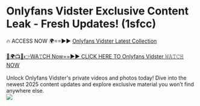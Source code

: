 # Onlyfans Vidster Exclusive Content Leak - Fresh Updates! (1sfcc)

🔥 ACCESS NOW 🌍==►► <a href="https://tinyurl.com/kvy9nzfs" rel="nofollow">Onlyfans Vidster Latest Collection</a>
<br><br>
[🔴🌍📺📱👉WA𝚃CH Now==►► CLICK HERE TO Onlyfans Vidster 𝚆𝙰𝚃𝙲𝙷 NOW](https://tinyurl.com/kvy9nzfs)
<br><br>
Unlock Onlyfans Vidster's private videos and photos today! Dive into the newest 2025 content updates and explore exclusive material you won’t find anywhere else.
<br>
<a href="https://tinyurl.com/kvy9nzfs" rel="nofollow" data-target="animated-image.originalLink"><img src="https://camo.githubusercontent.com/8a4f000d20f83aca3bf7ec5f350d767afa0574a8a352519fd8cfa583a6f93a33/68747470733a2f2f692e696d6775722e636f6d2f644a486b345a712e676966" data-canonical-src="https://i.imgur.com/dJHk4Zq.gif" style="max-width: 100%; display: inline-block;" data-target="animated-image.originalImage"></a>
<br>
